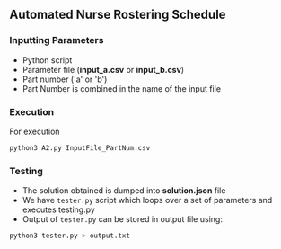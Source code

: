 ## Automated Nurse Rostering Schedule

### Inputting Parameters

* Python script </br>
* Parameter file (**input_a.csv** or **input_b.csv**) </br>
* Part number ('a' or 'b')</br>
* Part Number is combined in the name of the input file </br>


### Execution

For execution
```sh
python3 A2.py InputFile_PartNum.csv
```

### Testing 

* The solution obtained is dumped into **solution.json** file </br>
* We have `tester.py` script which loops over a set of parameters and executes testing.py </br>
* Output of `tester.py` can be stored in output file using:
```sh
python3 tester.py > output.txt
```

